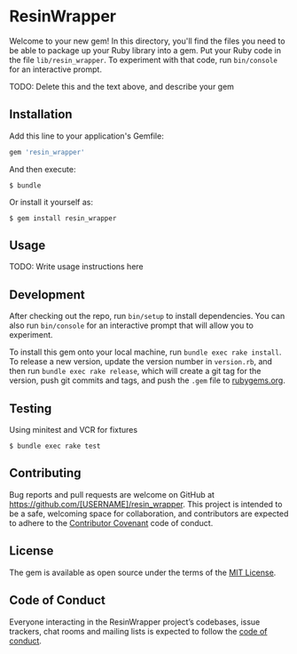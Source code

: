 # ResinWrapper

Welcome to your new gem! In this directory, you'll find the files you need to be able to package up your Ruby library into a gem. Put your Ruby code in the file `lib/resin_wrapper`. To experiment with that code, run `bin/console` for an interactive prompt.

TODO: Delete this and the text above, and describe your gem

## Installation

Add this line to your application's Gemfile:

```ruby
gem 'resin_wrapper'
```

And then execute:

    $ bundle

Or install it yourself as:

    $ gem install resin_wrapper

## Usage

TODO: Write usage instructions here

## Development

After checking out the repo, run `bin/setup` to install dependencies. You can also run `bin/console` for an interactive prompt that will allow you to experiment.

To install this gem onto your local machine, run `bundle exec rake install`. To release a new version, update the version number in `version.rb`, and then run `bundle exec rake release`, which will create a git tag for the version, push git commits and tags, and push the `.gem` file to [rubygems.org](https://rubygems.org).

## Testing

Using minitest and VCR for fixtures

```
$ bundle exec rake test
```

## Contributing

Bug reports and pull requests are welcome on GitHub at https://github.com/[USERNAME]/resin_wrapper. This project is intended to be a safe, welcoming space for collaboration, and contributors are expected to adhere to the [Contributor Covenant](http://contributor-covenant.org) code of conduct.

## License

The gem is available as open source under the terms of the [MIT License](https://opensource.org/licenses/MIT).

## Code of Conduct

Everyone interacting in the ResinWrapper project’s codebases, issue trackers, chat rooms and mailing lists is expected to follow the [code of conduct](https://github.com/[USERNAME]/resin_wrapper/blob/master/CODE_OF_CONDUCT.md).
